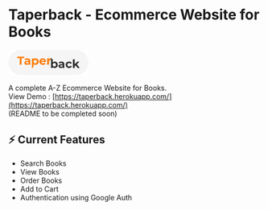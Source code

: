 # Taperback - Ecommerce Website for Books
<img src="./images/logo.svg" height="50px"><br/>

A complete A-Z Ecommerce Website for Books.<br/> 
View Demo : [https://taperback.herokuapp.com/](https://taperback.herokuapp.com/) <br/>
(README to be completed soon)

## ⚡ Current Features
* Search Books
* View Books
* Order Books
* Add to Cart
* Authentication using Google Auth


